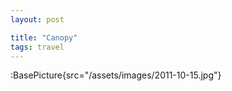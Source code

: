 ```yaml
---
layout: post

title: "Canopy"
tags: travel
---
```


:BasePicture{src="/assets/images/2011-10-15.jpg"}

<!--more-->
